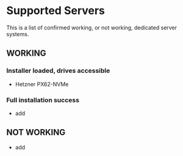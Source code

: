 # Supported Servers
This is a list of confirmed working, or not working, dedicated server systems.

## WORKING

### Installer loaded, drives accessible
* Hetzner PX62-NVMe

### Full installation success
* add

## NOT WORKING
* add
